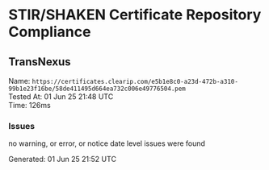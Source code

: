 # STIR/SHAKEN Certificate Repository Compliance

## TransNexus

Name: `https://certificates.clearip.com/e5b1e8c0-a23d-472b-a310-99b1e23f16be/58de411495d664ea732c006e49776504.pem`\
Tested At: 01 Jun 25 21:48 UTC\
Time: 126ms

### Issues

no warning, or error, or notice date level issues were found

Generated: 01 Jun 25 21:52 UTC